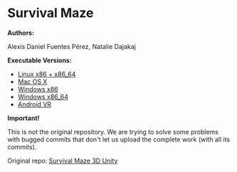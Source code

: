 # Survival Maze

**Authors:**

Alexis Daniel Fuentes Pérez, Natalie Dajakaj

**Executable Versions:**
- [Linux x86 + x86_64](https://drive.google.com/open?id=0B06ZoyLKtb0CMzNCaDN5dHJQOXM)
- [Mac OS X](https://drive.google.com/open?id=0B06ZoyLKtb0Cd0Z6ZUVnN1NFQVE)
- [Windows x86](https://drive.google.com/open?id=0B06ZoyLKtb0CSHh0Y3ZCcXI5bkk)
- [Windows x86_64](https://drive.google.com/open?id=0B06ZoyLKtb0CY3hGa3ZTRjNJTkE)
- [Android VR](https://drive.google.com/open?id=0B06ZoyLKtb0Cb25tVTBpTE5OVjg)

**Important!**

This is not the original repository. We are trying to solve some problems with bugged commits that don't let us upload the complete work (with all its commits).

Original repo: [Survival Maze 3D Unity](https://github.com/alexfp95/Survival-Maze-3D-Unity)
